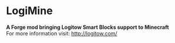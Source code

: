 # LogiMine
**A Forge mod bringing Logitow Smart Blocks support to Minecraft**<br/>
For more information visit: http://logitow.com/

